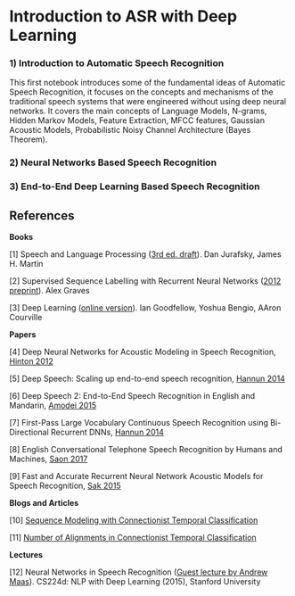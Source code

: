 Introduction to ASR with Deep Learning
======================================

### 1) Introduction to Automatic Speech Recognition

This first notebook introduces some of the fundamental ideas of Automatic Speech Recognition, it focuses on the concepts and mechanisms of the traditional speech systems that were engineered without using deep neural networks. It covers the main concepts of Language Models, N-grams, Hidden Markov Models, Feature Extraction, MFCC features, Gaussian Acoustic Models, Probabilistic Noisy Channel Architecture (Bayes Theorem).

### 2) Neural Networks Based Speech Recognition

### 3) End-to-End Deep Learning Based Speech Recognition

## References

**Books**

[1] Speech and Language Processing ([3rd ed. draft](https://web.stanford.edu/~jurafsky/slp3/)). Dan Jurafsky, James H. Martin

[2] Supervised Sequence Labelling with Recurrent Neural Networks ([2012 preprint](https://www.cs.toronto.edu/~graves/preprint.pdf)). Alex Graves

[3] Deep Learning ([online version](https://www.deeplearningbook.org/)). Ian Goodfellow, Yoshua Bengio, AAron Courville

**Papers**

[4] Deep Neural Networks for Acoustic Modeling in Speech Recognition, [Hinton 2012](https://static.googleusercontent.com/media/research.google.com/en//pubs/archive/38131.pdf)

[5] Deep Speech: Scaling up end-to-end speech recognition, [Hannun 2014](https://arxiv.org/abs/1412.5567v2)

[6] Deep Speech 2: End-to-End Speech Recognition in English and Mandarin, [Amodei 2015](https://arxiv.org/abs/1512.02595v1)

[7] First-Pass Large Vocabulary Continuous Speech Recognition using Bi-Directional Recurrent DNNs, [Hannun 2014](https://arxiv.org/abs/1408.2873v2)

[8] English Conversational Telephone Speech Recognition by Humans and Machines, [Saon 2017](https://arxiv.org/abs/1703.02136v1)

[9] Fast and Accurate Recurrent Neural Network Acoustic Models for Speech Recognition, [Sak 2015](https://arxiv.org/abs/1507.06947)

**Blogs and Articles**

[10] [Sequence Modeling with Connectionist Temporal Classification](https://distill.pub/2017/ctc/)

[11] [Number of Alignments in Connectionist Temporal Classification](https://leimao.github.io/blog/CTC-Alignment-Combinations/)

**Lectures**

[12] Neural Networks in Speech Recognition ([Guest lecture by Andrew Maas](https://www.youtube.com/watch?v=6D8_4GkEWUg)). CS224d: NLP with Deep Learning (2015), Stanford University
